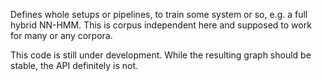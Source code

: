 Defines whole setups or pipelines, to train some system or so, e.g. a full hybrid NN-HMM.
This is corpus independent here and supposed to work for many or any corpora.

This code is still under development.
While the resulting graph should be stable, the API definitely is not.
